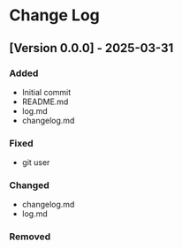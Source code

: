 # Change Log
## [Version 0.0.0] - 2025-03-31
### Added
- Initial commit
- README.md
- log.md
- changelog.md
### Fixed
- git user
### Changed
- changelog.md
- log.md
### Removed
